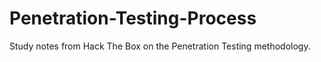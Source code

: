 # Penetration-Testing-Process
Study notes from Hack The Box on the Penetration Testing methodology.
